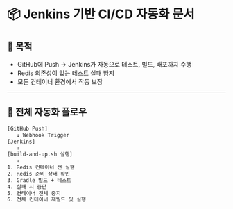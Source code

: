 # 📦 Jenkins 기반 CI/CD 자동화 문서

## 🎯 목적
- GitHub에 Push → Jenkins가 자동으로 테스트, 빌드, 배포까지 수행
- Redis 의존성이 있는 테스트 실패 방지
- 모든 컨테이너 환경에서 작동 보장

---


## 🔁 전체 자동화 플로우

```bash
[GitHub Push] 
   ↓ Webhook Trigger
[Jenkins]
   ↓
[build-and-up.sh 실행]
   ↓
1. Redis 컨테이너 선 실행
2. Redis 준비 상태 확인
3. Gradle 빌드 + 테스트
4. 실패 시 중단
5. 컨테이너 전체 중지
6. 전체 컨테이너 재빌드 및 실행
